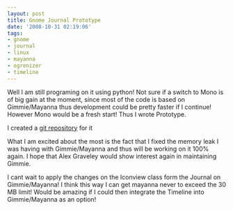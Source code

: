 ```yaml
---
layout: post
title: Gnome Journal Prototype
date: '2008-10-31 02:19:06'
tags:
- gnome
- journal
- linux
- mayanna
- ogrenizer
- timeline
---
```


Well I am still programing on it using python! Not sure if a switch to Mono is of big gain at the moment, since most of the code is based on Gimmie/Mayanna thus development could be pretty faster if I continue! However Mono would be a fresh start! Thus I wrote Prototype.

I created a <a href="http://gitorious.org/projects/gnome-journal-prototype/repos/mainline">git repository</a> for it

What I am excited about the most is the fact that I fixed the memory leak I was having with Gimmie/Mayanna and thus will be working on it 100% again. I hope that Alex Graveley would show interest again in maintaining Gimmie.

I cant wait to apply the changes on the Iconview class form the Journal on Gimmie/Mayanna! I think this way I can get mayanna never to exceed the 30 MB limit! Would be amazing if I could then integrate the Timeline into Gimmie/Mayanna as an option!
